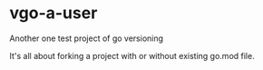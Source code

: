 # vgo-a-user
Another one test project of go versioning

It's all about forking a project with or without existing go.mod file.
